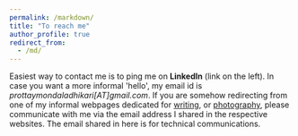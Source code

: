 ```yaml
---
permalink: /markdown/
title: "To reach me"
author_profile: true
redirect_from: 
  - /md/
---
```


Easiest way to contact me is to ping me on **LinkedIn** (link on the left). In case you want a more informal 'hello', my email id is _prottaymondaladhikari[AT]gmail.com_. 
If you are somehow redirecting from one of my informal webpages dedicated for [writing](https://www.quora.com/profile/%E0%A6%AA%E0%A7%8D%E0%A6%B0%E0%A6%A4%E0%A7%8D%E0%A6%AF%E0%A6%AF%E0%A6%BC-%E0%A6%AE-%E0%A6%85%E0%A6%A7%E0%A6%BF%E0%A6%95%E0%A6%BE%E0%A6%B0%E0%A7%80-Prottay-M-Adhikari), or [photography](https://www.pixoto.com/prottayadhikari), please communicate with me via the email address I shared in the respective websites. The email shared in here is for technical communications.   

